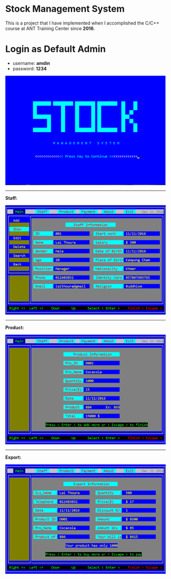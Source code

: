 # Stock Management System

This is a project that I have implemented when I accomplished the C/C++ course at ANT Training Center since **2016**. 

# Login as Default Admin
- username: **amdin**   
- password: **1234**


![Image](readme/stock.png)

<hr>

**Staff:**

![Image](readme/staff.png)

<hr>

**Product:**

![Image](readme/product.png)

<hr>

**Export:**

![Image](readme/export.png)